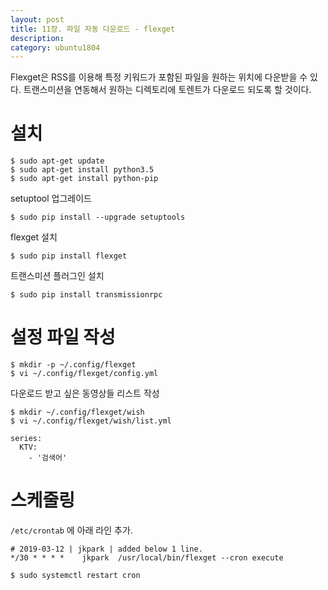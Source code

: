 ```yaml
---
layout: post
title: 11장. 파일 자동 다운로드 - flexget
description:
category: ubuntu1804
---
```


Flexget은 RSS를 이용해 특정 키워드가 포함된 파일을 원하는 위치에 다운받을 수 있다. 트랜스미션을 연동해서 원하는 디렉토리에 토렌트가 다운로드 되도록 할 것이다.

# 설치

```
$ sudo apt-get update
$ sudo apt-get install python3.5
$ sudo apt-get install python-pip
```

setuptool 업그레이드

```
$ sudo pip install --upgrade setuptools
```

flexget 설치

```
$ sudo pip install flexget
```

트랜스미션 플러그인 설치

```
$ sudo pip install transmissionrpc
```

# 설정 파일 작성

```
$ mkdir -p ~/.config/flexget
$ vi ~/.config/flexget/config.yml
```

<script src="https://gist.github.com/jkpark/a7ea87a3e18a506ec55d1fe1805fb5ff.js"></script>

다운로드 받고 싶은 동영상들 리스트 작성

```
$ mkdir ~/.config/flexget/wish
$ vi ~/.config/flexget/wish/list.yml
```

```
series:
  KTV:
    - '검색어'
```

# 스케줄링

`/etc/crontab` 에 아래 라인 추가.

```
# 2019-03-12 | jkpark | added below 1 line.
*/30 * * * *    jkpark  /usr/local/bin/flexget --cron execute
```

```
$ sudo systemctl restart cron
```